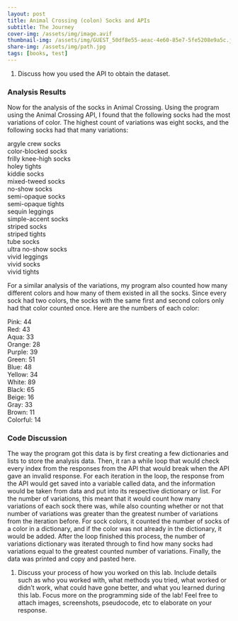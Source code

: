 ```yaml
---
layout: post
title: Animal Crossing (colon) Socks and APIs
subtitle: The Journey
cover-img: /assets/img/image.avif
thumbnail-img: /assets/img/GUEST_50df8e55-aeac-4e60-85e7-5fe5208e9a5c.jpg
share-img: /assets/img/path.jpg
tags: [books, test]
---
```


1. Discuss how you used the API to obtain the dataset.

### Analysis Results

Now for the analysis of the socks in Animal Crossing. Using the program using the Animal Crossing API, I found that the following socks had the most variations of color. The highest count of variations was eight socks, and the following socks had that many variations:


argyle crew socks<br>
color-blocked socks<br>
frilly knee-high socks<br>
holey tights<br>
kiddie socks<br>
mixed-tweed socks<br>
no-show socks<br>
semi-opaque socks<br>
semi-opaque tights<br>
sequin leggings<br>
simple-accent socks<br>
striped socks<br>
striped tights<br>
tube socks<br>
ultra no-show socks<br>
vivid leggings<br>
vivid socks<br>
vivid tights<be>


For a similar analysis of the variations, my program also counted how many different colors and how many of them existed in all the socks. Since every sock had two colors, the socks with the same first and second colors only had that color counted once. Here are the numbers of each color:


Pink: 44<br>
Red: 43<br>
Aqua: 33<br>
Orange: 28<br>
Purple: 39<br>
Green: 51<br>
Blue: 48<br>
Yellow: 34<br>
White: 89<br>
Black: 65<br>
Beige: 16<br>
Gray: 33<br>
Brown: 11<br>
Colorful: 14<be>


### Code Discussion


The way the program got this data is by first creating a few dictionaries and lists to store the analysis data. Then, it ran a while loop that would check every index from the responses from the API that would break when the API gave an invalid response. For each iteration in the loop, the response from the API would get saved into a variable called data, and the information would be taken from data and put into its respective dictionary or list. For the number of variations, this meant that it would count how many variations of each sock there was, while also counting whether or not that number of variations was greater than the greatest number of variations from the iteration before. For sock colors, it counted the number of socks of a color in a dictionary, and if the color was not already in the dictionary, it would be added. After the loop finished this process, the number of variations dictionary was iterated through to find how many socks had variations equal to the greatest counted number of variations. Finally, the data was printed and copy and pasted here.



1. Discuss your process of how you worked on this lab. Include details such as who you worked with, what methods you tried, what worked or didn’t work, what could have gone better, and what you learned during this lab. Focus more on the programming side of the lab! Feel free to attach images, screenshots, pseudocode, etc to elaborate on your response.


